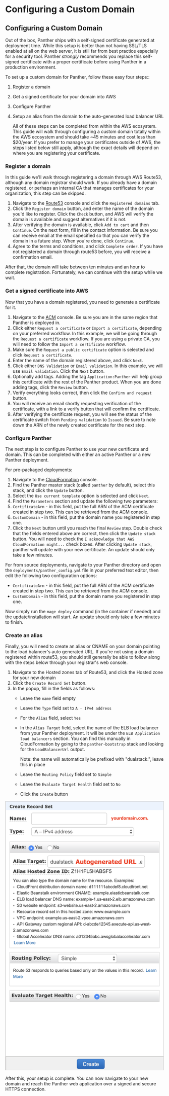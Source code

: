 # Configuring a Custom Domain

## Configuring a Custom Domain

Out of the box, Panther ships with a self-signed certificate generated at deployment time. While this setup is better than not having SSL/TLS enabled at all on the web server, it is still far from best practice especially for a security tool. Panther _strongly_ recommends you replace this self-signed certificate with a proper certificate before using Panther in a production environment.

To set up a custom domain for Panther, follow these easy four steps::

1. Register a domain
2. Get a signed certificate for your domain into AWS
3. Configure Panther
4. Setup an alias from the domain to the auto-generated load balancer URL

   All of these steps can be completed from within the AWS ecosystem. This guide will walk through configuring a custom domain totally within the AWS ecosystem and should take ~45 minutes and cost less than $20/year. If you prefer to manage your certificates outside of AWS, the steps listed below still apply, although the exact details will depend on where you are registering your certificate.

### Register a domain

In this guide we'll walk through registering a domain through AWS Route53, although any domain registrar should work. If you already have a domain registered, or perhaps an internal CA that manages certificates for your organization, this step can be skipped.

1. Navigate to the [Route53](https://console.aws.amazon.com/route53/home) console and click the `Registered domains` tab.
2. Click the `Register domain` button, and enter the name of the domain you'd like to register. Click the `Check` button, and AWS will verify the domain is available and suggest alternatives if it is not.
3. After verifying the domain is available, click `Add to cart` and then `Continue`. On the next form, fill in the contact information. Be sure you can receive email at the email specified so that you can verify the domain in a future step. When you're done, click `Continue`.
4. Agree to the terms and conditions, and click `Complete order`. If you have not registered a domain through route53 before, you will receive a confirmation email.

After that, the domain will take between ten minutes and an hour to complete registration. Fortunately, we can continue with the setup while we wait.

### Get a signed certificate into AWS

Now that you have a domain registered, you need to generate a certificate for it.

1. Navigate to the [ACM](https://console.aws.amazon.com/acm/home) console. Be sure you are in the same region that Panther is deployed in.
2. Click either `Request a certificate` or `Import a certificate`, depending on your preferred workflow. In this example, we will be going through the `Request a certificate` workflow. If you are using a private CA, you will need to follow the `Import a certificate`  workflow.
3. Make sure the `Request a public certificate` option is selected and click `Request a certificate`.
4. Enter the name of the domain registered above, and click `Next`.
5. Click either `DNS Validation` or `Email validation`. In this example, we will use `Email validation`. Click the `Next` button.
6. Optionally add tags. Adding the tag `Application:Panther` will help group this certificate with the rest of the Panther product. When you are done adding tags, click the `Review` button.
7. Verify everything looks correct, then click the `Confirm and request` button.
8. You will receive an email shortly requesting verification of the certificate, with a link to a verify button that will confirm the certificate.
9. After verifying the certificate request, you will see the status of the certificate switch from `Pending validation` to `Issued`. Be sure to note down the ARN of the newly created certificate for the next step.

### Configure Panther

The next step is to configure Panther to use your new certificate and domain. This can be completed with either an active Panther or a new Panther deployment.

For pre-packaged deployments:

1. Navigate to the [CloudFormation](https://console.aws.amazon.com/cloudformation/home) console.
2. Find the Panther master stack \(called `panther` by default\), select this stack, and click the `Update` button.
3. Select the `Use current template` option is selected and click `Next`.
4. Find the `Parameters` section and update the following two parameters:
5. `CertificateArn` - in this field, put the full ARN of the ACM certificate created in step two. This can be retrieved from the ACM console.
6. `CustomDomain` - in this field, put the domain name you registered in step one.
7. Click the `Next` button until you reach the final `Review` step. Double check that the fields entered above are correct, then click the `Update stack` button. You will need to check the `I acknowledge that AWS CloudFormation might...` check boxes. After clicking `Update stack`, panther will update with your new certificate. An update should only take a few minutes.

For from source deployments, navigate to your Panther directory and open the `deployments/panther_config.yml` file in your preferred text editor, then edit the following two configuration options:

* `CertificateArn` - in this field, put the full ARN of the ACM certificate created in step two. This can be retrieved from the ACM console.
* `CustomDomain` - in this field, put the domain name you registered in step one.

Now simply run the `mage deploy` command \(in the container if needed\) and the update/installation will start. An update should only take a few minutes to finish.

### Create an alias

Finally, you will need to create an alias or CNAME on your domain pointing to the load balancer's auto generated URL. If you're not using a domain registered within route53, you should still generally be able to follow along with the steps below through your registrar's web console.

1. Navigate to the Hosted zones tab of Route53, and click the Hosted zone for your new domain
2. Click the `Create Record Set` button.
3. In the popup, fill in the fields as follows:
   * Leave the `name` field empty
   * Leave the `Type` field set to `A - IPv4 address`
   * For the `Alias` field, select `Yes`
   * In the `Alias Target` field, select the name of the ELB load balancer from your Panther deployment. It will be under the `ELB Application load balancers` section. You can find this manually in CloudFormation by going to the `panther-bootstrap` stack and looking for the `LoadBalancerUrl` output.

     Note: the name will automatically be prefixed with "dualstack.", leave this in place

   * Leave the `Routing Policy` field set to `Simple`
   * Leave the `Evaluate Target Health` field set to `No`
   * Click the `Create` button

![](../.gitbook/assets/hosted-zone-alias%20%289%29%20%2810%29%20%287%29.png)

After this, your setup is complete. You can now navigate to your new domain and reach the Panther web application over a signed and secure HTTPS connection.

